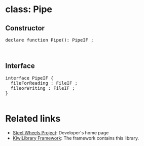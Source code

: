 # class: Pipe

## Constructor
<pre>
declare function Pipe(): PipeIF ;


</pre>

## Interface
<pre>
interface PipeIF {
  fileForReading : FileIF ;
  fileorWriting : FileIF ;
}

</pre>

# Related links
* [Steel Wheels Project](https://gitlab.com/steewheels/project/-/blob/main/README.md): Developer's home page
* [KiwiLibrary Framework](https://gitlab.com/steewheels/kiwiscript/-/blob/main/KiwiLibrary/README.md): The framework contains this library.


